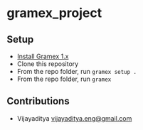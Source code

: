 # gramex_project

## Setup

- [Install Gramex 1.x](https://gramener.com/gramex/guide/install/)
- Clone this repository
- From the repo folder, run `gramex setup .`
- From the repo folder, run `gramex`

## Contributions

- Vijayaditya <vijayaditya.eng@gmail.com>
